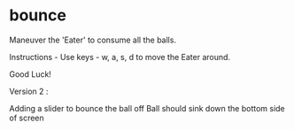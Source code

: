# bounce
Maneuver the 'Eater' to consume all the balls.

Instructions - 
 Use keys - w, a, s, d to move the Eater around.
 
 Good Luck!






Version 2 :

Adding a slider to bounce the ball off
Ball should sink down the bottom side of screen
